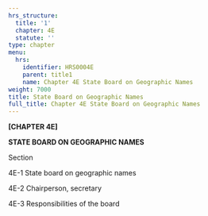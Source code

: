 ```yaml
---
hrs_structure:
  title: '1'
  chapter: 4E
  statute: ''
type: chapter
menu:
  hrs:
    identifier: HRS0004E
    parent: title1
    name: Chapter 4E State Board on Geographic Names
weight: 7000
title: State Board on Geographic Names
full_title: Chapter 4E State Board on Geographic Names
---
```

**[CHAPTER 4E]**

**STATE BOARD ON GEOGRAPHIC NAMES**

Section

4E-1 State board on geographic names

4E-2 Chairperson, secretary

4E-3 Responsibilities of the board